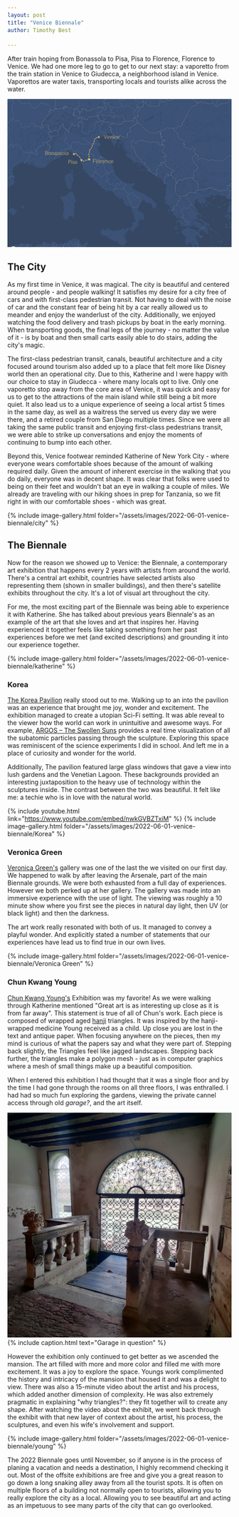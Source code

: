 ```yaml
---
layout: post
title: "Venice Biennale"
author: Timothy Best

---
```


After train hoping from Bonassola to Pisa, Pisa to Florence, Florence to Venice. We had one more leg to go to get to our next stay: a vaporetto from the train station in Venice to Giudecca, a neighborhood island in Venice. Vaporettos are water taxis, transporting locals and tourists alike across the water.

![route](/assets/images/2022-06-01-venice-biennale/route.png)

## The City

As my first time in Venice, it was magical. The city is beautiful and centered around people - and people walking! It satisfies my desire for a city free of cars and with first-class pedestrian transit. Not having to deal with the noise of car and the constant fear of being hit by a car really allowed us to meander and enjoy the wanderlust of the city. Additionally, we enjoyed watching the food delivery and trash pickups by boat in the early morning. When transporting goods, the final legs of the journey - no matter the value of it - is by boat and then small carts easily able to do stairs, adding the city's magic. 

The first-class pedestrian transit, canals, beautiful architecture and a city focused around tourism also added up to a place that felt more like Disney world then an operational city. Due to this, Katherine and I were happy with our choice to stay in Giudecca - where many locals opt to live. Only one vaporetto stop away from the core area of Venice, it was quick and easy for us to get to the attractions of the main island while still being a bit more quiet. It also lead us to a unique experience of seeing a local artist 5 times in the same day, as well as a waitress the served us every day we were there, and a retired couple from San Diego multiple times. Since we were all taking the same public transit and enjoying first-class pedestrians transit, we were able to strike up conversations and enjoy the moments of continuing to bump into each other.

Beyond this, Venice footwear reminded Katherine of New York City - where everyone wears comfortable shoes because of the amount of walking required daily. Given the amount of inherent exercise in the walking that you do daily, everyone was in decent shape. It was clear that folks were used to being on their feet and wouldn't bat an eye in walking a couple of miles. We already are traveling with our hiking shoes in prep for Tanzania, so we fit right in with our comfortable shoes - which was great. 

{% include image-gallery.html folder="/assets/images/2022-06-01-venice-biennale/city" %}

## The Biennale

Now for the reason we showed up to Venice: the Biennale, a contemporary art exhibition that happens every 2 years with artists from around the world. There's a central art exhibit, countries have selected artists also representing them (shown in smaller buildings), and then there's satellite exhibits throughout the city. It's a lot of visual art throughout the city. 

For me, the most exciting part of the Biennale was being able to experience it with Katherine. She has talked about previous years Biennale's as an example of the art that she loves and art that inspires her. Having experienced it together feels like taking something from her past experiences before we met (and excited descriptions) and grounding it into our experience together.

{% include image-gallery.html folder="/assets/images/2022-06-01-venice-biennale/katherine" %}


### Korea

[The Korea Pavilion](https://www.korean-pavilion.or.kr/) really stood out to me. Walking up to an into the pavilion was an experience that brought me joy, wonder and excitement. The exhibition managed to create a utopian Sci-Fi setting. It was able reveal to the viewer how the world can work in unintuitive  and awesome ways. For example, [ARGOS – The Swollen Suns](https://static.designboom.com/wp-content/uploads/2022/04/korea-pavilion-designboom-01.jpg) provides a real time visualization of all the subatomic particles passing through the sculpture. Exploring this space was reminiscent of the science experiments I did in school. And left me in a place of curiosity and wonder for the world.

Additionally, The pavilion featured large glass windows that gave a view into lush gardens and the Venetian Lagoon. These backgrounds provided an interesting juxtaposition to the heavy use of technology within the sculptures inside. The contrast between the two was beautiful. It felt like me: a techie who is in love with the natural world. 

{% include youtube.html link="https://www.youtube.com/embed/nwkGVBZTxiM" %}
{% include image-gallery.html folder="/assets/images/2022-06-01-venice-biennale/Korea" %}

### Veronica Green

[Veronica Green's](https://www.veronicagreen.com/) gallery was one of the last the we visited on our first day. We happened to walk by after leaving the 
Arsenale, part of the main Biennale grounds. We were both exhausted from a full day of experiences. However we both perked up at her gallery. The gallery was made into an immersive experience with the use of light. The viewing was roughly a 10 minute show where you first see the pieces in natural day light, then UV (or black light) and then the darkness. 

The art work really resonated with both of us. It managed to convey a playful wonder. And explicitly stated a number of statements that our experiences have lead us to find true in our own lives.

{% include image-gallery.html folder="/assets/images/2022-06-01-venice-biennale/Veronica Green" %}

### Chun Kwang Young

[Chun Kwang Young's](http://www.chunkwangyoung.com/html/main.php) Exhibition was my favorite! As we were walking through Katherine mentioned "Great art is as interesting up close as it is from far away". This statement is true of all of Chun's work. Each piece is composed of wrapped aged [hanji](https://en.wikipedia.org/wiki/Korean_paper) triangles. It was inspired by the hanji-wrapped medicine Young received as a child. Up close you are lost in the text and antique paper. When focusing anywhere on the pieces, then my mind is curious of what the papers say and what they were part of. Stepping back slightly, the Triangles feel like jagged landscapes. Stepping back further, the triangles make a polygon mesh - just as in computer graphics where a mesh of small things make up a beautiful composition.

When I entered this exhibition I had thought that it was a single floor and by the time I had gone through the rooms on all three floors, I was enthralled. I had had so much fun exploring the gardens, viewing the private cannel access through old *garage?*, and the art itself.

![door to the cannel](/assets/images/2022-06-01-venice-biennale/garage.jpg)
{% include caption.html text="Garage in question" %}

However the exhibition only continued to get better as we ascended the mansion. The art filled with more and more color and filled me with more excitement. It was a joy to explore the space. Youngs work complimented the history and intricacy of the mansion that housed it and was a delight to view. There was also a 15-minute video about the artist and his process, which added another dimension of complexity. He was also extremely pragmatic in explaining "why triangles?": they fit together will to create any shape. After watching the video about the exhibit, we went back through the exhibit with that new layer of context about the artist, his process, the sculptures, and even his wife's involvement and support. 

{% include image-gallery.html folder="/assets/images/2022-06-01-venice-biennale/young" %}


The 2022 Biennale goes until November, so if anyone is in the process of planing a vacation and needs a destination, I highly recommend checking it out. Most of the offsite exhibitions are free and give you a great reason to go down a long snaking alley away from all the tourist spots. It is often on multiple floors of a building not normally open to tourists, allowing you to really explore the city as a local. Allowing you to see beautiful art and acting as an impetuous to see many parts of the city that can go overlooked.
